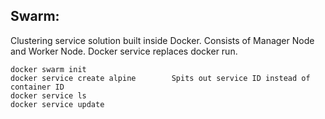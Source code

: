 ## Swarm:
Clustering service solution built inside Docker. Consists of Manager Node and Worker Node. Docker service replaces docker run.

```
docker swarm init
docker service create alpine        Spits out service ID instead of container ID
docker service ls
docker service update 
```
